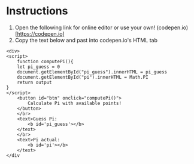 # Instructions

1. Open the following link for online editor or use your own!
 (codepen.io)[https://codepen.io]
2. Copy the text below and past into codepen.io's HTML tab

```
<div>
<script>
    function computePi(){
    let pi_guess = 0
    document.getElementById("pi_guess").innerHTML = pi_guess
    document.getElementById("pi").innerHTML = Math.PI
    return output
}
</script>
    <button id="btn" onclick="computePi()">
        Calculate Pi with available points!
    </button>
    </br>
    <text>Guess Pi: 
        <b id='pi_guess'></b>
    </text>
    </br>
    <text>Pi actual: 
        <b id='pi'></b>
    </text>
</div
```

